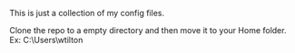 This is just a collection of my config files.

Clone the repo to a empty directory and then move it to your Home folder. Ex: C:\Users\wtilton
